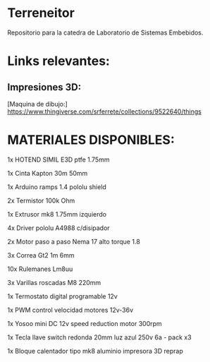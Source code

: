 # Terreneitor
Repositorio para la catedra de Laboratorio de Sistemas Embebidos.

# Links relevantes:
## Impresiones 3D:
[Maquina de dibujo:] https://www.thingiverse.com/srferrete/collections/9522640/things

# MATERIALES DISPONIBLES:
1x HOTEND SIMIL E3D ptfe 1.75mm

1x Cinta Kapton 30m 50mm

1x Arduino ramps 1.4 pololu shield

2x Termistor 100k Ohm

1x Extrusor mk8 1.75mm izquierdo

4x Driver pololu A4988 c/disipador

2x Motor paso a paso Nema 17 alto torque 1.8

3x Correa Gt2 1m 6mm

10x Rulemanes Lm8uu

3x Varillas roscadas M8 220mm

1x Termostato digital programable 12v

1x PWM control velocidad motores 12v-36v

1x Yosoo mini DC 12v speed reduction motor 300rpm

1x Tecla llave switch redonda 20mm luz azul 250v 6a - pack x3

1x Bloque calentador tipo mk8 aluminio impresora 3D reprap
